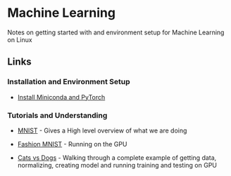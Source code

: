 # Machine Learning

Notes on getting started with and environment setup for Machine Learning on Linux

## Links

### Installation and Environment Setup

* [Install Miniconda and PyTorch](install.md)
  
### Tutorials and Understanding

* [MNIST](tutorial-mnist.md) - Gives a High level overview of what we are doing
  
* [Fashion MNIST](tutorial-fashionmnist.md) - Running on the GPU

* [Cats vs Dogs](catvsdog.md) - Walking through a complete example of getting data, normalizing, creating model and running training and testing on GPU
